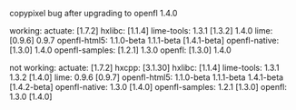 copypixel bug after upgrading to openfl 1.4.0


working:
actuate: [1.7.2]
hxlibc: [1.1.4]
lime-tools: 1.3.1 [1.3.2] 1.4.0
lime: [0.9.6] 0.9.7
openfl-html5: 1.1.0-beta 1.1.1-beta [1.4.1-beta]
openfl-native: [1.3.0] 1.4.0
openfl-samples: [1.2.1] 1.3.0
openfl: [1.3.0] 1.4.0


not working:
actuate: [1.7.2]
hxcpp: [3.1.30]
hxlibc: [1.1.4]
lime-tools: 1.3.1 1.3.2 [1.4.0]
lime: 0.9.6 [0.9.7]
openfl-html5: 1.1.0-beta 1.1.1-beta 1.4.1-beta [1.4.2-beta]
openfl-native: 1.3.0 [1.4.0]
openfl-samples: 1.2.1 [1.3.0]
openfl: 1.3.0 [1.4.0]
